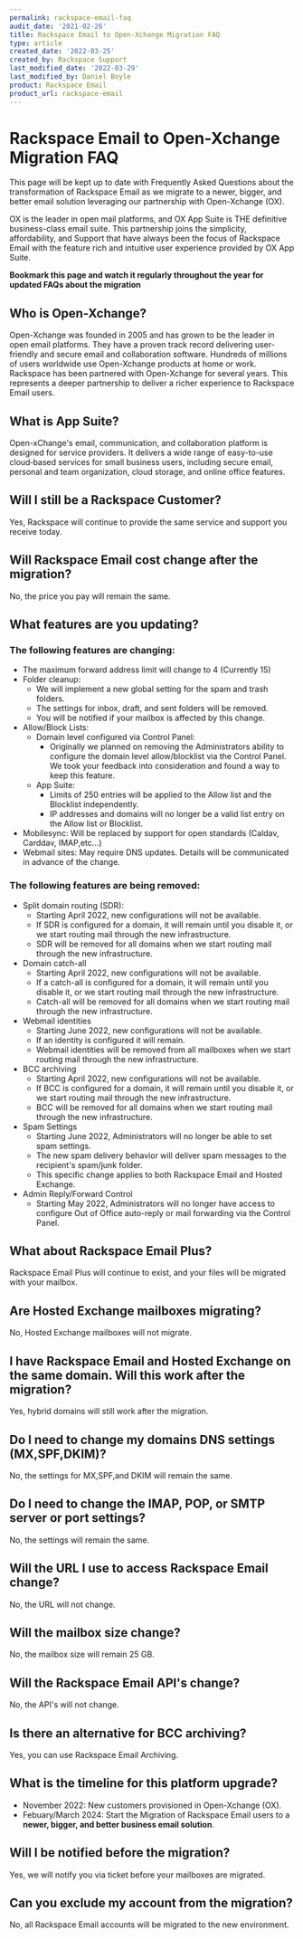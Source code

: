 ```yaml
---
permalink: rackspace-email-faq
audit_date: '2021-02-26'
title: Rackspace Email to Open-Xchange Migration FAQ
type: article
created_date: '2022-03-25'
created_by: Rackspace Support
last_modified_date: '2022-03-29'
last_modified_by: Daniel Boyle
product: Rackspace Email
product_url: rackspace-email
---
```


# Rackspace Email to Open-Xchange Migration FAQ
This page will be kept up to date with Frequently Asked Questions about the transformation of Rackspace Email as we migrate to a newer, bigger, and better email solution leveraging our partnership with Open-Xchange (OX).

OX is the leader in open mail platforms, and OX App Suite is THE definitive business-class email suite. This partnership joins the simplicity, affordability, and Support that have always been the focus of Rackspace Email with the feature rich and intuitive user experience provided by OX App Suite.

**Bookmark this page and watch it regularly throughout the year for updated FAQs about the migration**

## Who is Open-Xchange?
Open-Xchange was founded in 2005 and has grown to be the leader in open email platforms. They have a proven track record delivering user-friendly and secure email and collaboration software. Hundreds of millions of users worldwide use Open-Xchange products at home or work. Rackspace has been partnered with Open-Xchange for several years. This represents a deeper partnership to deliver a richer experience to Rackspace Email users.

## What is App Suite?
Open-xChange's email, communication, and collaboration platform is designed for service providers. It delivers a wide range of easy-to-use cloud‐based services for small business users, including secure email, personal and team organization, cloud storage, and online office features.

## Will I still be a Rackspace Customer?
Yes, Rackspace will continue to provide the same service and support you receive today.

## Will Rackspace Email cost change after the migration?
No, the price you pay will remain the same.

## What features are you updating? 

### The following features are changing: 
- The maximum forward address limit will change to 4 (Currently 15)
- Folder cleanup: 
	- We will implement a new global setting for the spam and trash folders.
	- The settings for inbox, draft, and sent folders will be removed.
	- You will be notified if your mailbox is affected by this change.
- Allow/Block Lists:
    - Domain level configured via Control Panel: 
        - Originally we planned on removing the Administrators ability to configure the domain level allow/blocklist via the Control Panel. We took your feedback into consideration and found a way to keep this feature. 
    - App Suite:
	   - Limits of 250 entries will be applied to the Allow list and the Blocklist independently. 
	   - IP addresses and domains will no longer be a valid list entry on the Allow list or Blocklist.
- Mobilesync: Will be replaced by support for open standards (Caldav, Carddav, IMAP,etc...) 
- Webmail sites: May require DNS updates. Details will be communicated in advance of the change.

### The following features are being removed:
- Split domain routing (SDR): 
	- Starting April 2022, new configurations will not be available.
	- If SDR is configured for a domain, it will remain until you disable it, or we start routing mail through the new infrastructure.
	- SDR will be removed for all domains when we start routing mail through the new infrastructure. 
- Domain catch-all
	- Starting April 2022, new configurations will not be available.
	- If a catch-all is configured for a domain, it will remain until you disable it, or we start routing mail through the new infrastructure.
	- Catch-all will be removed for all domains when we start routing mail through the new infrastructure.
- Webmail identities
	- Starting June 2022, new configurations will not be available.
	- If an identity is configured it will remain. 
	- Webmail identities will be removed from all mailboxes when we start routing mail through the new infrastructure. 
- BCC archiving
	- Starting April 2022, new configurations will not be available.
	- If BCC is configured for a domain, it will remain until you disable it, or we start routing mail through the new infrastructure.
	- BCC will be removed for all domains when we start routing mail through the new infrastructure.
- Spam Settings
	- Starting June 2022, Administrators will no longer be able to set spam settings. 
	- The new spam delivery behavior will deliver spam messages to the recipient's spam/junk folder. 
    - This specific change applies to both Rackspace Email and Hosted Exchange.
- Admin Reply/Forward Control
	- Starting May 2022, Administrators will no longer have access to configure Out of Office auto-reply or mail forwarding via the Control Panel. 

## What about Rackspace Email Plus? 
Rackspace Email Plus will continue to exist, and your files will be migrated with your mailbox. 

## Are Hosted Exchange mailboxes migrating? 
No, Hosted Exchange mailboxes will not migrate. 

## I have Rackspace Email and Hosted Exchange on the same domain. Will this work after the migration? 
Yes, hybrid domains will still work after the migration. 

## Do I need to change my domains DNS settings (MX,SPF,DKIM)? 
No, the settings for MX,SPF,and DKIM will remain the same. 

## Do I need to change the IMAP, POP, or SMTP server or port settings?
No, the settings will remain the same. 

## Will the URL  I use to access Rackspace Email change?
No, the URL will not change.

## Will the mailbox size change?
No, the mailbox size will remain 25 GB. 

## Will the Rackspace Email API's change?
No, the API's will not change. 

## Is there an alternative for BCC archiving?
Yes, you can use Rackspace Email Archiving. 

## What is the timeline for this platform upgrade?
- November 2022: New customers provisioned in Open-Xchange (OX). 
- Febuary/March 2024: Start the Migration of Rackspace Email users to a **newer, bigger, and better business email solution**. 

## Will I be notified before the migration?
Yes, we will notify you via ticket before your mailboxes are migrated. 

## Can you exclude my account from the migration?
No, all Rackspace Email accounts will be migrated to the new environment. 